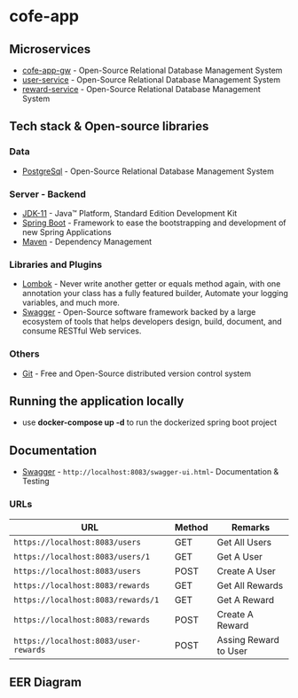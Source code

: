 # cofe-app

## Microservices

* 	[cofe-app-gw](https://www.postgresql.org/) - Open-Source Relational Database Management System
* 	[user-service](https://www.postgresql.org/) - Open-Source Relational Database Management System
* 	[reward-service](https://www.postgresql.org/) - Open-Source Relational Database Management System


## Tech stack & Open-source libraries

### Data

* 	[PostgreSql](https://www.postgresql.org/) - Open-Source Relational Database Management System

### Server - Backend

* 	[JDK-11](https://www.oracle.com/java/technologies/javase-jdk11-downloads.html) - Java™ Platform, Standard Edition Development Kit
* 	[Spring Boot](https://spring.io/projects/spring-boot) - Framework to ease the bootstrapping and development of new Spring Applications
* 	[Maven](https://maven.apache.org/) - Dependency Management

###  Libraries and Plugins

* 	[Lombok](https://projectlombok.org/) - Never write another getter or equals method again, with one annotation your class has a fully featured builder, Automate your logging variables, and much more.
* 	[Swagger](https://swagger.io/) - Open-Source software framework backed by a large ecosystem of tools that helps developers design, build, document, and consume RESTful Web services.

### Others 

* 	[Git](https://git-scm.com/) - Free and Open-Source distributed version control system


## Running the application locally

*	use **docker-compose up -d** to run the dockerized spring boot project

## Documentation

* 	[Swagger](http://localhost:8083/swagger-ui.html) - `http://localhost:8083/swagger-ui.html`- Documentation & Testing

### URLs

|                   URL                   | Method |          Remarks       |
|-----------------------------------------|--------|------------------------|
|`https://localhost:8083/users`           | GET    | Get All Users          |
|`https://localhost:8083/users/1`         | GET    | Get A User             |
|`https://localhost:8083/users`           | POST   | Create A User          |
|`https://localhost:8083/rewards`         | GET    | Get All Rewards        |
|`https://localhost:8083/rewards/1`       | GET    | Get A Reward           |
|`https://localhost:8083/rewards`         | POST   | Create A Reward        |
|`https://localhost:8083/user-rewards`    | POST   | Assing Reward to User  |



## EER Diagram





